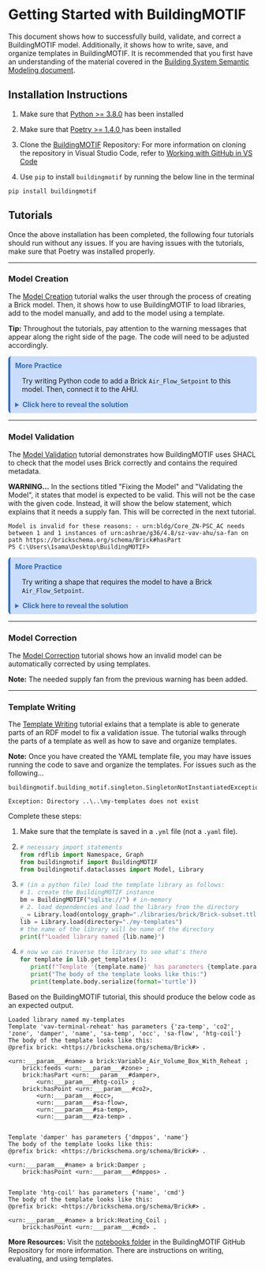 # Getting Started with BuildingMOTIF
This document shows how to successfully build, validate, and correct a BuildingMOTIF model. Additionally, it shows how to write, save, and organize templates in BuildingMOTIF. It is recommended that you first have an understanding of the material covered in the [Building System Semantic Modeling document](README.md).

## Installation Instructions

1. Make sure that [Python >= 3.8.0](https://www.python.org/downloads/) has been installed

2. Make sure that [Poetry >= 1.4.0 ](https://python-poetry.org/docs/#installing-with-the-official-installer) has been installed
3. Clone the [BuildingMOTIF](https://github.com/NREL/BuildingMOTIF) Repository: For more information on cloning the repository in Visual Studio Code, refer to [Working with GitHub in VS Code](https://code.visualstudio.com/docs/sourcecontrol/github)

4. Use `pip` to install `buildingmotif` by running the below line in the terminal
```
pip install buildingmotif
```


## Tutorials
Once the above installation has been completed, the following four tutorials should run without any issues. If you are having issues with the tutorials, make sure that Poetry was installed properly.
___
### Model Creation
The [Model Creation](https://nrel.github.io/BuildingMOTIF/tutorials/model_creation.html) tutorial walks the user through the process of creating a Brick model. Then, it shows how to use BuildingMOTIF to load libraries, add to the model manually, and add to the model using a template.

**Tip:** Throughout the tutorials, pay attention to the warning messages that appear along the right side of the page. The code will need to be adjusted accordingly.


<div class="warning" style='background-color:#caddfc; color: #326abf; border-left: solid #326abf 4px; border-radius: 6px; padding:0.7em;'>
<span>
<p style='margin-top:0em; text-align:left'>
<b>More Practice</b></p>
<p style='margin-left:1em; color: #1b1c1c'> Try writing Python code to add a Brick <code>Air_Flow_Setpoint</code> to this model. Then, connect it to the AHU.</p>

<details>
  <summary><b>Click here to reveal the solution</b></summary>

  ```py
#get Air_Flow_Setpoint template
air_flow_setpt_template = brick.get_template_by_name(BRICK.Air_Flow_Setpoint)

#add Air_Flow_Setpoint
air_flow_setpt_name = f"{ahu_name}-Air_Flow_Setpoint"
air_flow_setpt_binding = {"name": BLDG[air_flow_setpt_name]}
air_flow_setpt_graph = air_flow_setpt_template.evaluate(air_flow_setpt_binding)
model.add_graph(air_flow_setpt_graph)

#connect the Air_Flow_Setpoint to AHU
model.graph.add((BLDG[ahu_name], BRICK.hasPart, BLDG[air_flow_setpt_name]))
  ```
</p></span>
</div>
</details>

___
### Model Validation
The [Model Validation](https://nrel.github.io/BuildingMOTIF/tutorials/model_validation.html) tutorial demonstrates how BuildingMOTIF uses SHACL to check that the model uses Brick correctly and contains the required metadata. 

**WARNING...** In the sections titled "Fixing the Model" and "Validating the Model", it states that model is expected to be valid. This will not be the case with the given code. Instead, it will show the below statement, which explains that it needs a supply fan. This will be corrected in the next tutorial.
```
Model is invalid for these reasons: - urn:bldg/Core_ZN-PSC_AC needs between 1 and 1 instances of urn:ashrae/g36/4.8/sz-vav-ahu/sa-fan on path https://brickschema.org/schema/Brick#hasPart  
PS C:\Users\1sama\Desktop\BuildingMOTIF>
```
<div class="warning" style='background-color:#caddfc; color: #326abf; border-left: solid #326abf 4px; border-radius: 6px; padding:0.7em;'>
<span>
<p style='margin-top:0em; text-align:left'>
<b>More Practice</b></p>
<p style='margin-left:1em; color: #1b1c1c'> Try writing a shape that requires the model to have a Brick <code>Air_Flow_Setpoint</code>.

<details>
  <summary><b>Click here to reveal the solution</b></summary>

  ```py
  :air-flow-setpoint-count a sh:NodeShape ;
    sh:message "need 1 air flow setpoint" ;
    sh:targetNode : ;
    constraint:exactCount 1 ;
    constraint:class brick:Air_Flow_Setpoint .
  ```
  <p style='margin-left:1em; color: #1b1c1c'> Now, try going back to the Python file that was created when executing the Model Creation tutorial. Comment out the additional practice <code>Air_Flow_Setpoint</code>. Then, go to the Python file with the Model Validation tutorial, and run it again. If the shape requiring the <code>Air_Flow_Setpoint</code> is working correctly, the terminal will show the following... </p>

  ```py
  - Graph did not have 1 instances of https://brickschema.org/schema/Brick#Air_Flow_Setpoint
  ```
  <p style='margin-left:1em; color: #1b1c1c'> This means that you have successfully added the constraint!
</p></span>
</div>
</details>

___
### Model Correction
The [Model Correction](https://nrel.github.io/BuildingMOTIF/tutorials/model_correction.html) tutorial shows how an invalid model can be automatically corrected by using templates.

**Note:** The needed supply fan from the previous warning has been added.

___
### Template Writing
The [Template Writing](https://nrel.github.io/BuildingMOTIF/tutorials/template_writing.html) tutorial exlains that a template is able to generate parts of an RDF model to fix a validation issue. The tutorial walks through the parts of a template as well as how to save and organize templates. 

**Note:** Once you have created the YAML template file, you may have issues running the code to save and organize the templates. For issues such as the following...

```
buildingmotif.building_motif.singleton.SingletonNotInstantiatedException
```
```
Exception: Directory ..\..\my-templates does not exist
```
Complete these steps:
1. Make sure that the template is saved in a `.yml` file (not a `.yaml` file). 
2.
   ```py
   # necessary import statements
   from rdflib import Namespace, Graph
   from buildingmotif import BuildingMOTIF
   from buildingmotif.dataclasses import Model, Library
   ```

3.
   ```py
   # (in a python file) load the template library as follows:
   # 1. create the BuildingMOTIF instance
   bm = BuildingMOTIF("sqlite://") # in-memory
   # 2. load dependencies and load the library from the directory
   _ = Library.load(ontology_graph="./libraries/brick/Brick-subset.ttl")
   lib = Library.load(directory="./my-templates")
   # the name of the library will be name of the directory
   print(f"Loaded library named {lib.name}")
   ```
4. ```py
   # now we can traverse the library to see what's there
   for template in lib.get_templates():
      print(f"Template '{template.name}' has parameters {template.parameters}")
      print("The body of the template looks like this:")
      print(template.body.serialize(format='turtle'))
   ```
Based on the BuildingMOTIF tutorial, this should produce the below code as an expected output.
```
Loaded library named my-templates
Template 'vav-terminal-reheat' has parameters {'za-temp', 'co2', 'zone', 'damper', 'name', 'sa-temp', 'occ', 'sa-flow', 'htg-coil'}
The body of the template looks like this:
@prefix brick: <https://brickschema.org/schema/Brick#> .

<urn:___param___#name> a brick:Variable_Air_Volume_Box_With_Reheat ;
    brick:feeds <urn:___param___#zone> ;
    brick:hasPart <urn:___param___#damper>,
        <urn:___param___#htg-coil> ;
    brick:hasPoint <urn:___param___#co2>,
        <urn:___param___#occ>,
        <urn:___param___#sa-flow>,
        <urn:___param___#sa-temp>,
        <urn:___param___#za-temp> .


Template 'damper' has parameters {'dmppos', 'name'}
The body of the template looks like this:
@prefix brick: <https://brickschema.org/schema/Brick#> .

<urn:___param___#name> a brick:Damper ;
    brick:hasPoint <urn:___param___#dmppos> .


Template 'htg-coil' has parameters {'name', 'cmd'}
The body of the template looks like this:
@prefix brick: <https://brickschema.org/schema/Brick#> .

<urn:___param___#name> a brick:Heating_Coil ;
    brick:hasPoint <urn:___param___#cmd> .
```

**More Resources:** Visit the [notebooks folder](https://github.com/NREL/BuildingMOTIF/tree/develop/notebooks) in the BuildingMOTIF GitHub Repository for more information. There are instructions on writing, evaluating, and using templates.
